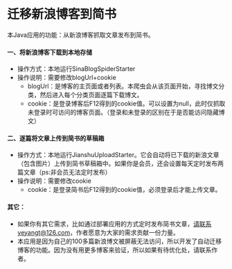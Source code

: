 # 迁移新浪博客到简书

本Java应用的功能：从新浪博客抓取文章发布到简书。

#### 一、将新浪博客下载到本地存储
  - 操作方式：本地运行SinaBlogSpiderStarter
  - 操作说明：需要修改blogUrl+cookie
    - blogUrl：是博客的主页面或者列表。本爬虫会从该页面开始，寻找博文分类，然后进入每个分类页面逐篇下载博文。
    - cookie：是登录博客后F12得到的cookie值。可以设置为null，此时仅抓取未登录时可访问的博客页面。（登录和未登录的区别在于是否能访问隐藏博文）
#### 二、逐篇将文章上传到简书的草稿箱
  - 操作方式：本地运行JianshuUploadStarter。它会自动将已下载的新浪文章（包含图片）上传到简书草稿箱中。如果你是会员，还会设置每天定时发布两篇文章（ps:非会员无法定时发布）
  - 操作说明：需要修改cookie
    - cookie：是登录简书后F12得到的cookie值，必须登录后才能上传文章。

#### 其它：
  - 如果你有其它需求，比如通过部署应用的方式定时发布简书文章，请联系yeyangt@126.com，作者愿意为大家的需求贡献一份力量。
  - 本应用是因为自己的100多篇新浪博文被屏蔽无法访问，所以开发了自动迁移博客的功能。因为没有用更多博客来验证，所以如果有待优化处，请联系作者。